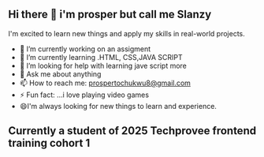 ## Hi there 👋 i'm prosper but call me Slanzy
 I'm  excited to learn new things and apply my skills in real-world projects.
- 🔭 I’m currently working on an assigment 
- 🌱 I’m currently learning .HTML, CSS,JAVA SCRIPT 
- 🤔 I’m looking for help with learning jave script more 
- 💬 Ask me about anything 
- 📫 How to reach me: prospertochukwu8@gmail.com
- ⚡ Fun fact: ...i love playing video games
- 😄I'm always looking for new things to learn and experience.
## Currently a student of 2025 Techprovee frontend training cohort 1

